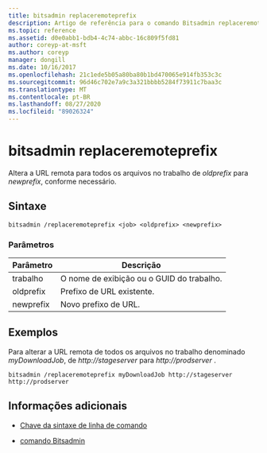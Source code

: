 ```yaml
---
title: bitsadmin replaceremoteprefix
description: Artigo de referência para o comando Bitsadmin replaceremoteprefix, que altera a URL remota para todos os arquivos no trabalho de *oldprefix* para *newprefix*, conforme necessário.
ms.topic: reference
ms.assetid: d0e0abb1-bdb4-4c74-abbc-16c809f5fd81
author: coreyp-at-msft
ms.author: coreyp
manager: dongill
ms.date: 10/16/2017
ms.openlocfilehash: 21c1ede5b05a80ba80b1bd470065e914fb353c3c
ms.sourcegitcommit: 96d46c702e7a9c3a321bbbb5284f73911c7baa3c
ms.translationtype: MT
ms.contentlocale: pt-BR
ms.lasthandoff: 08/27/2020
ms.locfileid: "89026324"
---
```

# <a name="bitsadmin-replaceremoteprefix"></a>bitsadmin replaceremoteprefix

Altera a URL remota para todos os arquivos no trabalho de *oldprefix* para *newprefix*, conforme necessário.

## <a name="syntax"></a>Sintaxe

```
bitsadmin /replaceremoteprefix <job> <oldprefix> <newprefix>
```

### <a name="parameters"></a>Parâmetros

| Parâmetro | Descrição |
| -------------- | -------------- |
| trabalho | O nome de exibição ou o GUID do trabalho. |
| oldprefix | Prefixo de URL existente. |
| newprefix | Novo prefixo de URL. |

## <a name="examples"></a>Exemplos

Para alterar a URL remota de todos os arquivos no trabalho denominado *myDownloadJob*, de *http://stageserver* para *http://prodserver* .

```
bitsadmin /replaceremoteprefix myDownloadJob http://stageserver http://prodserver
```

## <a name="additional-information"></a>Informações adicionais

- [Chave da sintaxe de linha de comando](command-line-syntax-key.md)

- [comando Bitsadmin](bitsadmin.md)
